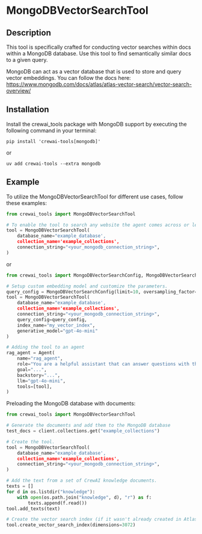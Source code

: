 # MongoDBVectorSearchTool

## Description
This tool is specifically crafted for conducting vector searches within docs within a MongoDB database. Use this tool to find semantically similar docs to a given query.

MongoDB can act as a vector database that is used to store and query vector embeddings. You can follow the docs here:
https://www.mongodb.com/docs/atlas/atlas-vector-search/vector-search-overview/

## Installation
Install the crewai_tools package with MongoDB support by executing the following command in your terminal:

```shell
pip install 'crewai-tools[mongodb]'
```

or

```
uv add crewai-tools --extra mongodb
```

## Example
To utilize the MongoDBVectorSearchTool for different use cases, follow these examples:

```python
from crewai_tools import MongoDBVectorSearchTool

# To enable the tool to search any website the agent comes across or learns about during its operation
tool = MongoDBVectorSearchTool(
    database_name="example_database',
    collection_name='example_collections',
    connection_string="<your_mongodb_connection_string>",
)
```

or

```python
from crewai_tools import MongoDBVectorSearchConfig, MongoDBVectorSearchTool

# Setup custom embedding model and customize the parameters.
query_config = MongoDBVectorSearchConfig(limit=10, oversampling_factor=2)
tool = MongoDBVectorSearchTool(
    database_name="example_database',
    collection_name='example_collections',
    connection_string="<your_mongodb_connection_string>",
    query_config=query_config,
    index_name="my_vector_index",
    generative_model="gpt-4o-mini"
)

# Adding the tool to an agent
rag_agent = Agent(
    name="rag_agent",
    role="You are a helpful assistant that can answer questions with the help of the MongoDBVectorSearchTool.",
    goal="...",
    backstory="...",
    llm="gpt-4o-mini",
    tools=[tool],
)
```

Preloading the MongoDB database with documents:

```python
from crewai_tools import MongoDBVectorSearchTool

# Generate the documents and add them to the MongoDB database
test_docs = client.collections.get("example_collections")

# Create the tool.
tool = MongoDBVectorSearchTool(
    database_name="example_database',
    collection_name='example_collections',
    connection_string="<your_mongodb_connection_string>",
)

# Add the text from a set of CrewAI knowledge documents.
texts = []
for d in os.listdir("knowledge"):
    with open(os.path.join("knowledge", d), "r") as f:
        texts.append(f.read())
tool.add_texts(text)

# Create the vector search index (if it wasn't already created in Atlas).
tool.create_vector_search_index(dimensions=3072)
```
